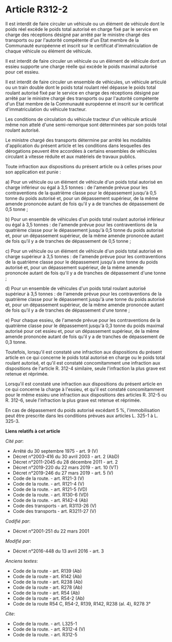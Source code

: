 # Article R312-2

Il est interdit de faire circuler un véhicule ou un élément de véhicule dont le poids réel excède le poids total autorisé en
charge fixé par               le service en charge des réceptions désigné par arrêté par le ministre chargé des transports ou
par l'autorité compétente d'un Etat membre de la Communauté européenne et inscrit sur le certificat d'immatriculation de
chaque véhicule ou élément de véhicule. 

Il est interdit de faire circuler un véhicule ou un élément de véhicule dont un essieu supporte une charge réelle qui excède
le poids maximal autorisé pour cet essieu. 

Il est interdit de faire circuler un ensemble de véhicules, un véhicule articulé ou un train double dont le poids total
roulant réel dépasse le poids total roulant autorisé fixé par               le service en charge des réceptions désigné par
arrêté par le ministre chargé des transports ou par l'autorité compétente d'un Etat membre de la Communauté européenne et
inscrit sur le certificat d'immatriculation du véhicule tracteur. 

Les conditions de circulation du véhicule tracteur d'un véhicule articulé même non attelé d'une semi-remorque sont
déterminées par son poids total roulant autorisé. 

Le ministre chargé des transports détermine par arrêté les modalités d'application du présent article et les conditions dans
lesquelles des dérogations peuvent être accordées à certains ensembles de véhicules circulant à vitesse réduite et aux
matériels de travaux publics. 

Toute infraction aux dispositions du présent article ou à celles prises pour son application est punie : 

a) Pour un véhicule ou un élément de véhicule d'un poids total autorisé en charge inférieur ou égal à 3,5 tonnes : de
l'amende prévue pour les contraventions de la quatrième classe pour le dépassement jusqu'à 0,5 tonne du poids autorisé et,
pour un dépassement supérieur, de la même amende prononcée autant de fois qu'il y a de tranches de dépassement de 0,5
tonne ; 

b) Pour un ensemble de véhicules d'un poids total roulant autorisé inférieur ou égal à 3,5 tonnes : de l'amende prévue pour
les contraventions de la quatrième classe pour le dépassement jusqu'à 0,5 tonne du poids autorisé et, pour un dépassement
supérieur, de la même amende prononcée autant de fois qu'il y a de tranches de dépassement de 0,5 tonne ; 

c) Pour un véhicule ou un élément de véhicule d'un poids total autorisé en charge supérieur à 3,5 tonnes : de l'amende prévue
pour les contraventions de la quatrième classe pour le dépassement jusqu'à une tonne du poids autorisé et, pour un
dépassement supérieur, de la même amende prononcée autant de fois qu'il y a de tranches de dépassement d'une tonne ; 

d) Pour un ensemble de véhicules d'un poids total roulant autorisé supérieur à 3,5 tonnes : de l'amende prévue pour les
contraventions de la quatrième classe pour le dépassement jusqu'à une tonne du poids autorisé et, pour un dépassement
supérieur, de la même amende prononcée autant de fois qu'il y a de tranches de dépassement d'une tonne ; 

e) Pour chaque essieu, de l'amende prévue pour les contraventions de la quatrième classe pour le dépassement jusqu'à 0,3
tonne du poids maximal autorisé pour cet essieu et, pour un dépassement supérieur, de la même amende prononcée autant de fois
qu'il y a de tranches de dépassement de 0,3 tonne. 

Toutefois, lorsqu'il est constaté une infraction aux dispositions du présent article en ce qui concerne le poids total
autorisé en charge ou le poids total roulant autorisé, et qu'il est constaté concomitamment une infraction aux dispositions
de l'article R. 312-4 similaire, seule l'infraction la plus grave est retenue et réprimée. 

Lorsqu'il est constaté une infraction aux dispositions du présent article en ce qui concerne la charge à l'essieu, et qu'il
est constaté concomitamment pour le même essieu une infraction aux dispositions des articles R. 312-5 ou R. 312-6, seule
l'infraction la plus grave est retenue et réprimée. 

En cas de dépassement du poids autorisé excédant 5 %, l'immobilisation peut être prescrite dans les conditions prévues aux
articles L. 325-1 à L. 325-3.

**Liens relatifs à cet article**

_Cité par_:

  - Arrêté du 30 septembre 1975 - art. 9 (V)
  - Décret n°2003-416 du 30 avril 2003 - art. 2 (AbD)
  - Décret n°2011-2045 du 28 décembre 2011 - art. 2
  - Décret n°2019-220 du 22 mars 2019 - art. 10 (VT)
  - Décret n°2019-246 du 27 mars 2019 - art. 5 (V)
  - Code de la route. - art. R121-3 (V)
  - Code de la route. - art. R121-4 (V)
  - Code de la route. - art. R121-5 (VD)
  - Code de la route. - art. R130-6 (VD)
  - Code de la route. - art. R142-4 (Ab)
  - Code des transports - art. R3113-26 (V)
  - Code des transports - art. R3211-27 (V)

_Codifié par_:

  - Décret n°2001-251 du 22 mars 2001

_Modifié par_:

  - Décret n°2016-448 du 13 avril 2016 - art. 3

_Anciens textes_:

  - Code de la route - art. R139 (Ab)
  - Code de la route - art. R142 (Ab)
  - Code de la route - art. R238 (Ab)
  - Code de la route - art. R278 (Ab)
  - Code de la route - art. R54 (Ab)
  - Code de la route - art. R54-2 (Ab)
  - Code de la route R54 C, R54-2, R139, R142, R238 (al. 4), R278 3°

_Cite_:

  - Code de la route. - art. L325-1
  - Code de la route. - art. R312-4 (V)
  - Code de la route. - art. R312-5

